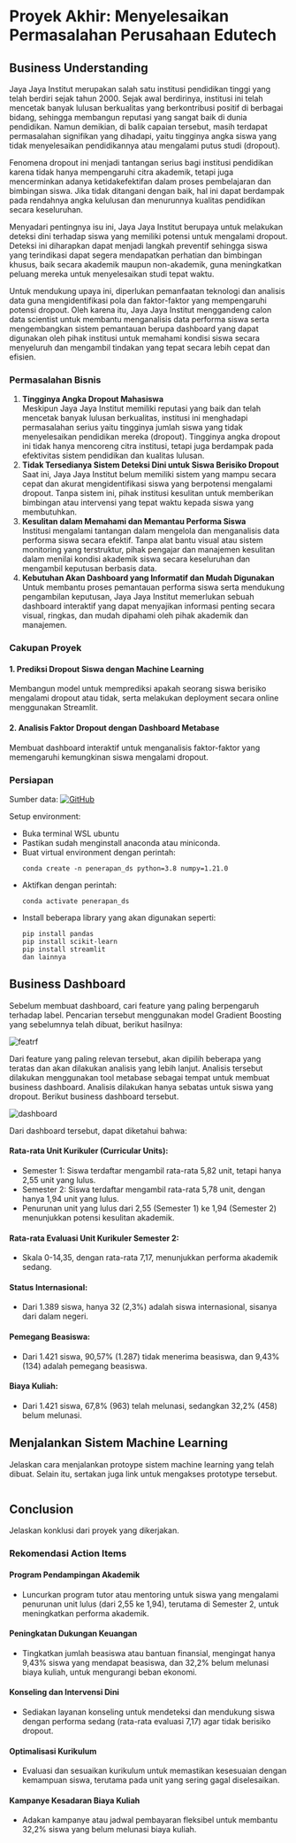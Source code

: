 # Proyek Akhir: Menyelesaikan Permasalahan Perusahaan Edutech

## Business Understanding
Jaya Jaya Institut merupakan salah satu institusi pendidikan tinggi yang telah berdiri sejak tahun 2000. Sejak awal berdirinya, institusi ini telah mencetak banyak lulusan berkualitas yang berkontribusi positif di berbagai bidang, sehingga membangun reputasi yang sangat baik di dunia pendidikan. Namun demikian, di balik capaian tersebut, masih terdapat permasalahan signifikan yang dihadapi, yaitu tingginya angka siswa yang tidak menyelesaikan pendidikannya atau mengalami putus studi (dropout).

Fenomena dropout ini menjadi tantangan serius bagi institusi pendidikan karena tidak hanya mempengaruhi citra akademik, tetapi juga mencerminkan adanya ketidakefektifan dalam proses pembelajaran dan bimbingan siswa. Jika tidak ditangani dengan baik, hal ini dapat berdampak pada rendahnya angka kelulusan dan menurunnya kualitas pendidikan secara keseluruhan.

Menyadari pentingnya isu ini, Jaya Jaya Institut berupaya untuk melakukan deteksi dini terhadap siswa yang memiliki potensi untuk mengalami dropout. Deteksi ini diharapkan dapat menjadi langkah preventif sehingga siswa yang terindikasi dapat segera mendapatkan perhatian dan bimbingan khusus, baik secara akademik maupun non-akademik, guna meningkatkan peluang mereka untuk menyelesaikan studi tepat waktu.

Untuk mendukung upaya ini, diperlukan pemanfaatan teknologi dan analisis data guna mengidentifikasi pola dan faktor-faktor yang mempengaruhi potensi dropout. Oleh karena itu, Jaya Jaya Institut menggandeng calon data scientist untuk membantu menganalisis data performa siswa serta mengembangkan sistem pemantauan berupa dashboard yang dapat digunakan oleh pihak institusi untuk memahami kondisi siswa secara menyeluruh dan mengambil tindakan yang tepat secara lebih cepat dan efisien.

### Permasalahan Bisnis
1. **Tingginya Angka Dropout Mahasiswa**  
   Meskipun Jaya Jaya Institut memiliki reputasi yang baik dan telah mencetak banyak lulusan berkualitas, institusi ini menghadapi permasalahan serius yaitu tingginya jumlah siswa yang tidak menyelesaikan pendidikan mereka (dropout). Tingginya angka dropout ini tidak hanya mencoreng citra institusi, tetapi juga berdampak pada efektivitas sistem pendidikan dan kualitas lulusan.
2. **Tidak Tersedianya Sistem Deteksi Dini untuk Siswa Berisiko Dropout**  
   Saat ini, Jaya Jaya Institut belum memiliki sistem yang mampu secara cepat dan akurat mengidentifikasi siswa yang berpotensi mengalami dropout. Tanpa sistem ini, pihak institusi kesulitan untuk memberikan bimbingan atau intervensi yang tepat waktu kepada siswa yang membutuhkan.
3. **Kesulitan dalam Memahami dan Memantau Performa Siswa**  
   Institusi mengalami tantangan dalam mengelola dan menganalisis data performa siswa secara efektif. Tanpa alat bantu visual atau sistem monitoring yang terstruktur, pihak pengajar dan manajemen kesulitan dalam menilai kondisi akademik siswa secara keseluruhan dan mengambil keputusan berbasis data.
4. **Kebutuhan Akan Dashboard yang Informatif dan Mudah Digunakan**  
   Untuk membantu proses pemantauan performa siswa serta mendukung pengambilan keputusan, Jaya Jaya Institut memerlukan sebuah dashboard interaktif yang dapat menyajikan informasi penting secara visual, ringkas, dan mudah dipahami oleh pihak akademik dan manajemen.


### Cakupan Proyek
#### 1. Prediksi Dropout Siswa dengan Machine Learning
Membangun model untuk memprediksi apakah seorang siswa berisiko mengalami dropout atau tidak, serta melakukan deployment secara online menggunakan Streamlit.

#### 2. Analisis Faktor Dropout dengan Dashboard Metabase
Membuat dashboard interaktif untuk menganalisis faktor-faktor yang memengaruhi kemungkinan siswa mengalami dropout.

### Persiapan

Sumber data: 
[![GitHub](https://img.shields.io/badge/GitHub-Dataset-black?logo=github)](https://github.com/dicodingacademy/dicoding_dataset/blob/main/students_performance/data.csv)

Setup environment:
- Buka terminal WSL ubuntu
- Pastikan sudah menginstall anaconda atau miniconda.
- Buat virtual environment dengan perintah:
    ```
    conda create -n penerapan_ds python=3.8 numpy=1.21.0
    ```
- Aktifkan dengan perintah: 
    ```
    conda activate penerapan_ds
    ```
- Install beberapa library yang akan digunakan seperti:
    ```
    pip install pandas
    pip install scikit-learn
    pip install streamlit
    dan lainnya
    ```

## Business Dashboard
Sebelum membuat dashboard, cari feature yang paling berpengaruh terhadap label. Pencarian tersebut menggunakan model Gradient Boosting yang sebelumnya telah dibuat, berikut hasilnya:

![featrf](./Images/XGBoost.png)

Dari feature yang paling relevan tersebut, akan dipilih beberapa yang teratas dan akan dilakukan analisis yang lebih lanjut. Analisis tersebut dilakukan menggunakan tool metabase sebagai tempat untuk membuat business dashboard. Analisis dilakukan hanya sebatas untuk siswa yang dropout. Berikut business dashboard tersebut.

![dashboard](./riyan_zaenal_arifin-dashboard.png)

Dari dashboard tersebut, dapat diketahui bahwa:

#### Rata-rata Unit Kurikuler (Curricular Units):
- Semester 1: Siswa terdaftar mengambil rata-rata 5,82 unit, tetapi hanya 2,55 unit yang lulus.
- Semester 2: Siswa terdaftar mengambil rata-rata 5,78 unit, dengan hanya 1,94 unit yang lulus.
- Penurunan unit yang lulus dari 2,55 (Semester 1) ke 1,94 (Semester 2) menunjukkan potensi kesulitan akademik.
#### Rata-rata Evaluasi Unit Kurikuler Semester 2:
- Skala 0-14,35, dengan rata-rata 7,17, menunjukkan performa akademik sedang.
#### Status Internasional:
- Dari 1.389 siswa, hanya 32 (2,3%) adalah siswa internasional, sisanya dari dalam negeri.
#### Pemegang Beasiswa:
- Dari 1.421 siswa, 90,57% (1.287) tidak menerima beasiswa, dan 9,43% (134) adalah pemegang beasiswa.
#### Biaya Kuliah:
- Dari 1.421 siswa, 67,8% (963) telah melunasi, sedangkan 32,2% (458) belum melunasi.

## Menjalankan Sistem Machine Learning
Jelaskan cara menjalankan protoype sistem machine learning yang telah dibuat. Selain itu, sertakan juga link untuk mengakses prototype tersebut.

```

```

## Conclusion
Jelaskan konklusi dari proyek yang dikerjakan.

### Rekomendasi Action Items
#### Program Pendampingan Akademik
- Luncurkan program tutor atau mentoring untuk siswa yang mengalami penurunan unit lulus (dari 2,55 ke 1,94), terutama di Semester 2, untuk meningkatkan performa akademik.
#### Peningkatan Dukungan Keuangan
- Tingkatkan jumlah beasiswa atau bantuan finansial, mengingat hanya 9,43% siswa yang mendapat beasiswa, dan 32,2% belum melunasi biaya kuliah, untuk mengurangi beban ekonomi.
#### Konseling dan Intervensi Dini
- Sediakan layanan konseling untuk mendeteksi dan mendukung siswa dengan performa sedang (rata-rata evaluasi 7,17) agar tidak berisiko dropout.
#### Optimalisasi Kurikulum
- Evaluasi dan sesuaikan kurikulum untuk memastikan kesesuaian dengan kemampuan siswa, terutama pada unit yang sering gagal diselesaikan.
#### Kampanye Kesadaran Biaya Kuliah
- Adakan kampanye atau jadwal pembayaran fleksibel untuk membantu 32,2% siswa yang belum melunasi biaya kuliah.

